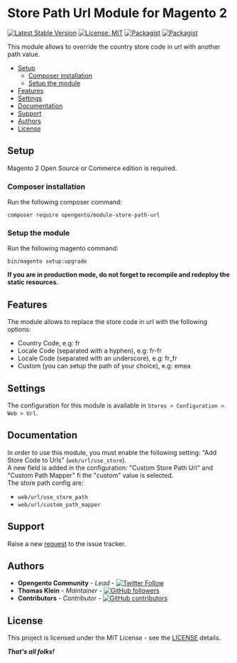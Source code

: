 # Store Path Url Module for Magento 2

[![Latest Stable Version](https://img.shields.io/packagist/v/opengento/module-store-path-url.svg?style=flat-square)](https://packagist.org/packages/opengento/module-store-path-url)
[![License: MIT](https://img.shields.io/github/license/opengento/magento2-store-path-url.svg?style=flat-square)](./LICENSE) 
[![Packagist](https://img.shields.io/packagist/dt/opengento/module-store-path-url.svg?style=flat-square)](https://packagist.org/packages/opengento/module-store-path-url/stats)
[![Packagist](https://img.shields.io/packagist/dm/opengento/module-store-path-url.svg?style=flat-square)](https://packagist.org/packages/opengento/module-store-path-url/stats)

This module allows to override the country store code in url with another path value.

 - [Setup](#setup)
   - [Composer installation](#composer-installation)
   - [Setup the module](#setup-the-module)
 - [Features](#features)
 - [Settings](#settings)
 - [Documentation](#documentation)
 - [Support](#support)
 - [Authors](#authors)
 - [License](#license)

## Setup

Magento 2 Open Source or Commerce edition is required.

### Composer installation

Run the following composer command:

```
composer require opengento/module-store-path-url
```

### Setup the module

Run the following magento command:

```
bin/magento setup:upgrade
```

**If you are in production mode, do not forget to recompile and redeploy the static resources.**

## Features

The module allows to replace the store code in url with the following options:  

- Country Code, e.g: fr
- Locale Code (separated with a hyphen), e.g: fr-fr
- Locale Code (separated with an underscore), e.g: fr_fr
- Custom (you can setup the path of your choice), e.g: emea

## Settings

The configuration for this module is available in `Stores > Configuration > Web > Url`.  

## Documentation

In order to use this module, you must enable the following setting: "Add Store Code to Urls" (`web/url/use_store`).  
A new field is added in the configuration: "Custom Store Path Url" and "Custom Path Mapper" fi the "custom" value is selected.  
The store path config are:  

- `web/url/use_store_path`
- `web/url/custom_path_mapper`

## Support

Raise a new [request](https://github.com/opengento/magento2-store-path-url/issues) to the issue tracker.

## Authors

- **Opengento Community** - *Lead* - [![Twitter Follow](https://img.shields.io/twitter/follow/opengento.svg?style=social)](https://twitter.com/opengento)
- **Thomas Klein** - *Maintainer* - [![GitHub followers](https://img.shields.io/github/followers/thomas-kl1.svg?style=social)](https://github.com/thomas-kl1)
- **Contributors** - *Contributor* - [![GitHub contributors](https://img.shields.io/github/contributors/opengento/magento2-store-path-url.svg?style=flat-square)](https://github.com/opengento/magento2-store-path-url/graphs/contributors)

## License

This project is licensed under the MIT License - see the [LICENSE](./LICENSE) details.

***That's all folks!***
